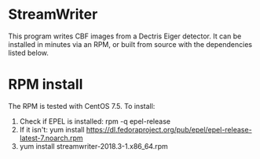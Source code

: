 # StreamWriter

This program writes CBF images from a Dectris Eiger detector.  It can be 
installed in minutes via an RPM, or built from source with the dependencies
listed below.

# RPM install

The RPM is tested with CentOS 7.5.  To install:

1. Check if EPEL is installed: rpm -q epel-release
2. If it isn't: yum install https://dl.fedoraproject.org/pub/epel/epel-release-latest-7.noarch.rpm
3. yum install streamwriter-2018.3-1.x86_64.rpm

